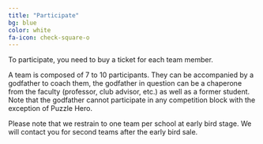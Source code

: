 ```yaml
---
title: "Participate"
bg: blue
color: white
fa-icon: check-square-o
---
```



To participate, you need to buy a ticket for each team member.

A team is composed of 7 to 10 participants. They can be accompanied by a godfather to coach them, the godfather in question can be a chaperone from the faculty (professor, club advisor, etc.) as well as a former student. Note that the godfather cannot participate in any competition block with the exception of Puzzle Hero.

Please note that we restrain to one team per school at early bird stage. We will contact you for second teams after the early bird sale.